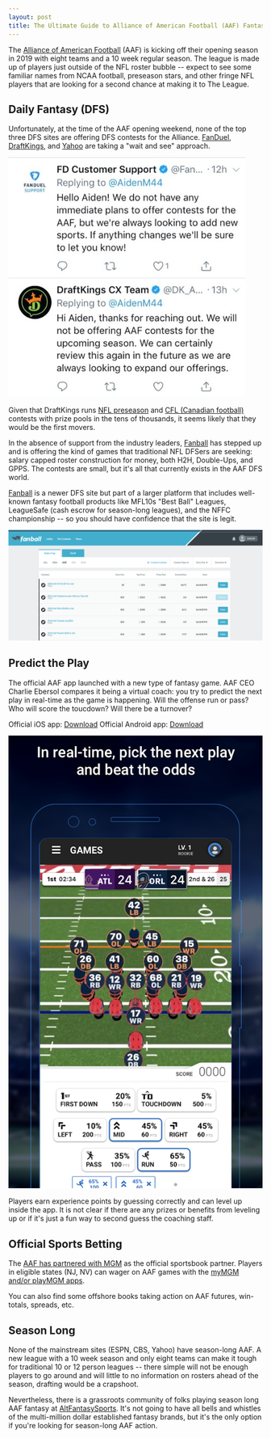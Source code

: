 ```yaml
---
layout: post
title: The Ultimate Guide to Alliance of American Football (AAF) Fantasy
---
```


The [Alliance of American Football](https://aaf.com/) (AAF) is kicking off their opening season in 2019 with eight teams and a 10 week regular season. The league is made up of players just outside of the NFL roster bubble -- expect to see some familiar names from NCAA football, preseason stars, and other fringe NFL players that are looking for a second chance at making it to The League.

## Daily Fantasy (DFS)

Unfortunately, at the time of the AAF opening weekend, none of the top three DFS sites are offering DFS contests for the Alliance. [FanDuel](https://www.fanduel.com/), [DraftKings](https://draftkings.com), and [Yahoo](https://sports.yahoo.com/dailyfantasy) are taking a "wait and see" approach.

![No DFS](/images/no-dfs.jpg)

Given that DraftKings runs [NFL preseason](https://www.draftkings.com/playbook/nfl/fantasy-football-usage-notes-preseason-week-3) and [CFL (Canadian football)](https://www.draftkings.com/help/rules/cfl) contests with prize pools in the tens of thousands, it seems likely that they would be the first movers.

In the absence of support from the industry leaders, [Fanball](https://www.fanball.com/lobby/salary-cap?sport=AAF) has stepped up and is offering the kind of games that traditional NFL DFSers are seeking: salary capped roster construction for money, both H2H, Double-Ups, and GPPS. The contests are small, but it's all that currently exists in the AAF DFS world.

[Fanball](https://www.fanball.com/lobby/salary-cap?sport=AAF) is a newer DFS site but part of a larger platform that includes well-known fantasy football products like MFL10s "Best Ball" Leagues, LeagueSafe (cash escrow for season-long leagues), and the NFFC championship -- so you should have confidence that the site is legit.

![Fanball AAF Lobby](/images/fanball-lobby.png)

## Predict the Play

The official AAF app launched with a new type of fantasy game. AAF CEO Charlie Ebersol compares it being a virtual coach: you try to predict the next play in real-time as the game is happening. Will the offense run or pass? Who will score the toucdown? Will there be a turnover?

Official iOS app: [Download](https://itunes.apple.com/us/app/alliance-of-american-football/id1433999024?mt=8)
Official Android app: [Download](https://play.google.com/store/apps/details?id=com.aaf)

![Official AAF App](/images/aaf-app.png)

Players earn experience points by guessing correctly and can level up inside the app. It is not clear if there are any prizes or benefits from leveling up or if it's just a fun way to second guess the coaching staff.

## Official Sports Betting

The [AAF has partnered with MGM](http://www.espn.com/chalk/story/_/id/24632798/alliance-american-football-enhanced-live-game-betting) as the official sportsbook partner. Players in eligible states (NJ, NV) can wager on AAF games with the [myMGM and/or playMGM apps](https://www.mgmresorts.com/en/entertainment/aaf.html).

You can also find some offshore books taking action on AAF futures, win-totals, spreads, etc.

## Season Long

None of the mainstream sites (ESPN, CBS, Yahoo) have season-long AAF. A new league with a 10 week season and only eight teams can make it tough for traditional 10 or 12 person leagues -- there simple will not be enough players to go around and will little to no information on rosters ahead of the season, drafting would be a crapshoot.

Nevertheless, there is a grassroots community of folks playing season long AAF fantasy at [AltFantasySports](http://altfantasysports.com). It's not going to have all bells and whistles of the multi-million dollar established fantasy brands, but it's the only option if you're looking for season-long AAF action.
